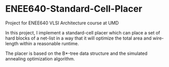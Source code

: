 # ENEE640-Standard-Cell-Placer
Project for ENEE640 VLSI Architecture course at UMD

In this project, I implement a standard-cell placer which can place a set of hard blocks of a net-list in a way that it will optimize the total area and wire-length within a reasonable runtime. 

The placer is based on the B*-tree data structure and the simulated annealing optimization algorithm. 
